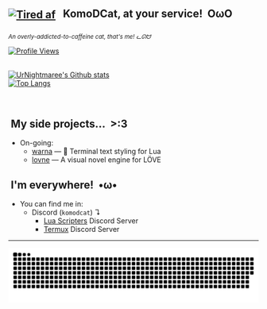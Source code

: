 ## [<img src="./assets/cat.png" width="80" heigth="80" align="center" alt="Tired af">](https://www.instagram.com/reel/C0HxKMBNyvy/)&nbsp;&nbsp;&nbsp;**KomoDCat, at your service! &nbsp;OωO**
<i><sub>An overly-addicted-to-caffeine cat, that's me! ᓚᘏᗢ</sub></i><br>

[![Profile Views](https://komarev.com/ghpvc/?username=komoDcat&color=cba6f7&style=flat-square)](https://github.com/antonkomarev/github-profile-views-counter)<br>
<br>
<div align="top">

[![UrNightmaree's Github stats](https://github-readme-stats.vercel.app/api?username=komoDcat&show_icons=true&bg_color=1e1e2e&text_color=cdd6f4&icon_color=cba6f7&title_color=94e2d5)](https://github.com/anuraghazra/github-readme-stats)<br>
[![Top Langs](https://github-readme-stats.vercel.app/api/top-langs/?username=komoDcat&bg_color=1e1e2e&text_color=cdd6f4&icon_color=cba6f7&title_color=94e2d5)](https://github.com/anuraghazra/github-readme-stats)
    
</div>
<br>

## &nbsp;**My side projects... &nbsp;>:3**

* On-going:
  * [warna](https://github.com/komoDcat/warna) — 🎨 Terminal text styling for Lua
  * [lovne](https://github.com/komoDcat/lovne) — A visual novel engine for LÖVE

## &nbsp;**I'm everywhere! &nbsp;•ω•**
* You can find me in:
   * Discord (`komodcat`) ↴<br>
      * [Lua Scripters](https://discord.gg/7wu7ZsW) Discord Server<br>
      * [Termux](https://discord.gg/HXpF69X) Discord Server

<hr style="heigth:10px">

<div align="center">
<picture>
  <source media="(prefers-color-scheme: dark)" srcset="https://github.com/KomoDCat/komoDcat/raw/output/github-contribution-grid-snake-dark.svg" />
  <source media="(prefers-color-scheme: light)" srcset="https://github.com/KomoDCat/komoDcat/raw/output/github-contribution-grid-snake.svg" />
  <img alt="github-snake" src="https://github.com/KomoDCat/komoDcat/raw/output/github-contribution-grid-snake.svg" />
</picture>
</div>
